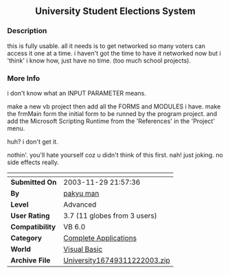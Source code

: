 ﻿<div align="center">

## University Student Elections System


</div>

### Description

this is fully usable. all it needs is to get networked so many voters can access it one at a time. i haven't got the time to have it networked now but i 'think' i know how, just have no time. (too much school projects).
 
### More Info
 
i don't know what an INPUT PARAMETER means.

make a new vb project then add all the FORMS and MODULES i have. make the frmMain form the initial form to be runned by the program project. and add the Microsoft Scripting Runtime from the 'References' in the 'Project' menu.

huh? i don't get it.

nothin'. you'll hate yourself coz u didn't think of this first. nah! just joking. no side effects really.


<span>             |<span>
---                |---
**Submitted On**   |2003-11-29 21:57:36
**By**             |[pakyu man](https://github.com/Planet-Source-Code/PSCIndex/blob/master/ByAuthor/pakyu-man.md)
**Level**          |Advanced
**User Rating**    |3.7 (11 globes from 3 users)
**Compatibility**  |VB 6\.0
**Category**       |[Complete Applications](https://github.com/Planet-Source-Code/PSCIndex/blob/master/ByCategory/complete-applications__1-27.md)
**World**          |[Visual Basic](https://github.com/Planet-Source-Code/PSCIndex/blob/master/ByWorld/visual-basic.md)
**Archive File**   |[University16749311222003\.zip](https://github.com/Planet-Source-Code/pakyu-man-university-student-elections-system__1-50049/archive/master.zip)








